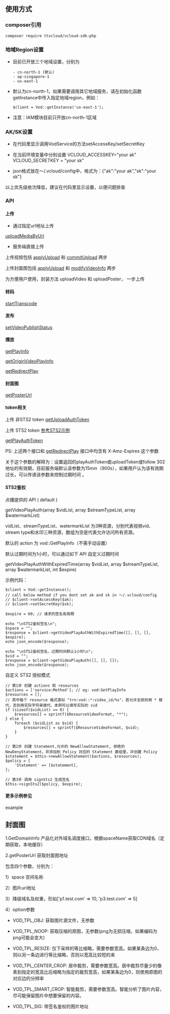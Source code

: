 ## 使用方式

### composer引用
```
composer require ttvcloud/vcloud-sdk-php
```

### 地域Region设置
- 目前已开放三个地域设置，分别为
  ```
  - cn-north-1 (默认)
  - ap-singapore-1
  - us-east-1
  ```
- 默认为cn-north-1，如果需要调用其它地域服务，请在初始化函数getInstance中传入指定地域region，例如：
  ```
  $client = Vod::getInstance('us-east-1');
  ```
- 注意：IAM模块目前只开放cn-north-1区域

### AK/SK设置
- 在代码里显示调用VodService的方法setAccessKey/setSecretKey

- 在当前环境变量中分别设置 VCLOUD_ACCESSKEY="your ak"  VCLOUD_SECRETKEY = "your sk"

- json格式放在～/.vcloud/config中，格式为：{"ak":"your ak","sk":"your sk"}

以上优先级依次降低，建议在代码里显示设置，以便问题排查

### API

#### 上传

- 通过指定url地址上传

[uploadMediaByUrl](https://open.bytedance.com/docs/4/4652/)

- 服务端直接上传


上传视频包括 [applyUpload](https://open.bytedance.com/docs/4/2915/) 和 [commitUpload](https://open.bytedance.com/docs/4/2916/) 两步

上传封面图包括 [applyUpload](https://open.bytedance.com/docs/4/2915/) 和 [modifyVideoInfo](https://open.bytedance.com/docs/4/4367/) 两步


为方便用户使用，封装方法 uploadVideo 和 uploadPoster， 一步上传


#### 转码
[startTranscode](https://open.bytedance.com/docs/4/1670/)


#### 发布
[setVideoPublishStatus](https://open.bytedance.com/docs/4/4709/)


#### 播放
[getPlayInfo](https://open.bytedance.com/docs/4/2918/)

[getOriginVideoPlayInfo](https://open.bytedance.com/docs/4/11148/)

[getRedirectPlay](https://open.bytedance.com/docs/4/9205/)

#### 封面图
[getPosterUrl](https://open.bytedance.com/docs/4/5335/)

#### token相关
上传 非STS2 token [getUploadAuthToken](https://open.bytedance.com/docs/4/6275/)

上传 STS2 token [参考STS2示例](./examples/DemoVodSts2Upload.php)

[getPlayAuthToken](https://open.bytedance.com/docs/4/6275/)

PS: 上述两个接口和 [getRedirectPlay](https://open.bytedance.com/docs/4/9205/) 接口中均含有 X-Amz-Expires 这个参数

关于这个参数的解释为：设置返回的playAuthToken或uploadToken或follow 302地址的有效期，目前服务端默认该参数为15min（900s），如果用户认为该有效期过长，可以传递该参数来控制过期时间
。


#### STS2鉴权

点播提供的 API ( default )

getVideoPlayAuth(array $vidList, array $streamTypeList, array $watermarkList)

vidList、streamTypeList、watermarkList 为3种资源，分别代表视频vid、stream type和水印三种资源，数组为空是代表允许访问所有资源。

默认的 action 为 vod::GetPlayInfo（不需手动设置）

默认过期时间为1小时，可以通过如下 API 自定义过期时间

getVideoPlayAuthWithExpiredTime(array $vidList, array $streamTypeList, array $watermarkList, int $expire)

示例代码：

```
$client = Vod::getInstance();
// call below method if you dont set ak and sk in ～/.vcloud/config
// $client->setAccessKey($ak);
// $client->setSecretKey($sk);

$expire = 60; // 请求的签名有效期

echo "\nSTS2鉴权签名\n";
$space = "";
$response = $client->getVideoPlayAuthWithExpiredTime([], [], [], $expire);
echo json_encode($response);

echo "\nSTS2鉴权签名，过期时间默认1小时\n";
$vid = "";
$response = $client->getVideoPlayAuth([], [], []);
echo json_encode($response);
```

自定义 STS2 授权模式

```
// 第1步 创建 actions 和 resources
$actions = ['service:Method']; // eg: vod:GetPlayInfo
$resources = [];
// 其中每个 resource 格式类似 "trn:vod::*:video_id/%s"，若允许全部则用 * 替代，否则用实际字符串替代，本例可以填写实际的 vid
if (sizeof($vidList) == 0) {
    $resources[] = sprintf($ResourceVideoFormat, "*");
} else {
    foreach ($vidList as $vid) {
        $resources[] = sprintf($ResourceVideoFormat, $vid);
    }
}

// 第2步 创建 Statement,允许的 NewAllowStatement, 拒绝的 NewDenyStatement，并添加到 Policy 对应的 Statement 数组里，并创建 Policy
$statement = $this->newAllowStatement($actions, $resources);
$policy = [
    'Statement' => [$statement],
];

// 第3步 调用 signSts2 生成签名
$this->signSts2($policy, $expire);

```


#### 更多示例参见
example


## 封面图

1.GetDomainInfo 产品化对外域名调度接口，根据spaceName获取CDN域名（定期获取，本地缓存）

2.getPosterUrl 获取封面图地址

 包含四个参数，分别为：

1）space 空间名称

2）图片uri地址

3）降级域名及权重，形如['p1.test.com' => 10, 'p3.test.com' => 5]

4）option参数

- VOD_TPL_OBJ: 获取图片源文件，无参数

- VOD_TPL_NOOP: 获取压缩的原图，无参数(png为无损压缩，如果编码为png可能会变大)

- VOD_TPL_RESIZE: 仅下采样的等比缩略，需要参数宽高。如果某条边为0，则以另一条边进行等比缩略，否则以宽高比较短的来

- VOD_TPL_CENTER_CROP: 居中裁剪，需要参数宽高。居中裁剪尽量少的像素到指定的宽高比后缩略为指定的裁剪宽高，如果某条边为0，则使用原图的对应边的分辨率

- VOD_TPL_SMART_CROP: 智能裁剪，需要参数宽高。智能分析了图片内容，尽可能保留图片中想要保留的内容。

- VOD_TPL_SIG: 带签名鉴权的图片地址
